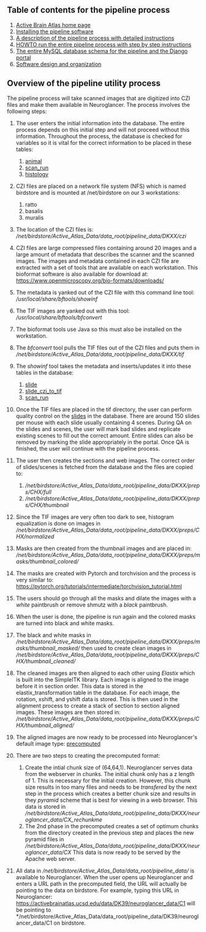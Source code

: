 ## Table of contents for the pipeline process
1. [Active Brain Atlas home page](https://github.com/ActiveBrainAtlas2)
1. [Installing the pipeline software](SETUP.md)
1. [A description of the pipeline process with detailed instructions](PROCESS.md)
1. [HOWTO run the entire pipeline process with step by step instructions](RUNNING.md)
1. [The entire MySQL database schema for the pipeline and the Django portal](schema.sql)
1. [Software design and organization](Design.md)

## Overview of the pipeline utility process
The pipeline process will take scanned images that are digitized into CZI files
and make them available in Neuroglancer. The process involves the following steps:
1. The user enters the initial information into the database. The entire process depends on this initial step and will not
proceed without this information. Throughout the process, the database is checked
for variables so it is vital for the correct information to be placed in these tables:
    1. [animal](https://activebrainatlas.ucsd.edu/activebrainatlas/admin/brain/slideczitotif/)
    1. [scan_run](https://activebrainatlas.ucsd.edu/activebrainatlas/admin/brain/scanrun/)
    1. [histology](https://activebrainatlas.ucsd.edu/activebrainatlas/admin/brain/histology/)

1. CZI files are placed on a network file system (NFS) which is named birdstore and is 
mounted at /net/birdstore on our 3 workstations:
    1. ratto
    1. basalis
    1. muralis
1. The location of the CZI files is: */net/birdstore/Active_Atlas_Data/data_root/pipeline_data/DKXX/czi*
1. CZI files are large compressed files containing around 20 images and a large amount of metadata that describes
the scanner and the scanned images. The images and metadata contained in each CZI file are extracted with a set of 
tools that are available on each workstation. This bioformat software is also available for download at: 
https://www.openmicroscopy.org/bio-formats/downloads/  
1. The metadata is yanked out of the CZI file with this command line tool: */usr/local/share/bftools/showinf*
1. The TIF images are yanked out with this tool: */usr/local/share/bftools/bfconvert*
1. The bioformat tools use Java so this must also be installed on the workstation.
1. The *bfconvert* tool pulls the TIF files out of the CZI files and puts them
in */net/birdstore/Active_Atlas_Data/data_root/pipeline_data/DKXX/tif*
1. The *showinf* tool takes the metadata and inserts/updates it into these tables in the database:
    1. [slide](https://activebrainatlas.ucsd.edu/activebrainatlas/admin/brain/slide/) 
    1. [slide_czi_to_tif](https://activebrainatlas.ucsd.edu/activebrainatlas/admin/brain/slideczitotif/)
    1. [scan_run](https://activebrainatlas.ucsd.edu/activebrainatlas/admin/brain/scanrun/)
1. Once the TIF files are placed in the tif directory, the user can perform quality control on the 
[slides](https://activebrainatlas.ucsd.edu/activebrainatlas/admin/brain/slide/) in the
database. There are around 150 slides per mouse with each slide usually containing 4 scenes.
During QA on the slides and scenes, the user will mark bad slides and replicate existing scenes to fill out
the correct amount. Entire slides can also be removed by marking the slide appropriately in the portal.
Once QA is finished, the user will continue with the pipeline process.
1. The user then creates the sections and web images. The correct order of slides/scenes is fetched
from the database and the files are copied to:
    1. */net/birdstore/Active_Atlas_Data/data_root/pipeline_data/DKXX/preps/CHX/full*
    1. */net/birdstore/Active_Atlas_Data/data_root/pipeline_data/DKXX/preps/CHX/thumbnail*
1. Since the TIF images are very often too dark to see, histogram equalization is done on images 
in */net/birdstore/Active_Atlas_Data/data_root/pipeline_data/DKXX/preps/CHX/normalized*
1. Masks are then created from the thumbnail images and are placed in:
*/net/birdstore/Active_Atlas_Data/data_root/pipeline_data/DKXX/preps/masks/thumbnail_colored/*
1. The masks are created with Pytorch and torchvision and the process is very similar to:
https://pytorch.org/tutorials/intermediate/torchvision_tutorial.html
1. The users should go through all the masks and dilate the images with a *white* paintbrush or
remove shmutz with a *black* paintbrush.
1. When the user is done, the pipeline is run again and the colored masks are turned into black and white masks.
1. The black and white masks in  
*/net/birdstore/Active_Atlas_Data/data_root/pipeline_data/DKXX/preps/masks/thumbnail_masked/* then used
to create clean images in 
*/net/birdstore/Active_Atlas_Data/data_root/pipeline_data/DKXX/preps/CHX/thumbnail_cleaned/*
1. The cleaned images are then aligned to each other using *Elastix* which is built into the SimpleITK library.
Each image is aligned to the image before it in section order. This data is stored in the elastix_transformation table
in the database. For each image, the rotation, xshift, and yshift data is stored. This is then used
in the alignment process to create a stack of section to section aligned images. These images are then stored in:
*/net/birdstore/Active_Atlas_Data/data_root/pipeline_data/DKXX/preps/CHX/thumbnail_aligned/*
1. The aligned images are now ready to be processed into Neuroglancer's default image type: 
[precomputed](https://github.com/google/neuroglancer/tree/master/src/neuroglancer/datasource/precomputed)
1. There are two steps to creating the precomputed format:
    1. Create the intial chunk size of (64,64,1). Neuroglancer serves data from the webserver in chunks. The initial chunk
    only has a z length of 1. This is necessary for the initial creation. 
    However, this chunk size results in too many files and needs to be *transfered* by the next step in the process which creates
    a better chunk size and results in they *pyramid* scheme that is best for viewing in a web browser. This
    data is stored in */net/birdstore/Active_Atlas_Data/data_root/pipeline_data/DKXX/neuroglancer_data/CX_rechunkme*
    1. The 2nd phase in the precomputed creates a set of optimum chunks from the  directory created in the previous
    step and places the new pyramid files in 
    */net/birdstore/Active_Atlas_Data/data_root/pipeline_data/DKXX/neuroglancer_data/CX*
    This data is now ready to be served by the Apache web server.
1. All data in */net/birdstore/Active_Atlas_Data/data_root/pipeline_data/* is available to Neuroglancer. When
the user opens up Neuroglancer and enters a URL path in the precomputed field, the URL will actually be
pointing to the data on birdstore. For example, typing this URL in Neuroglancer: 
https://activebrainatlas.ucsd.edu/data/DK39/neuroglancer_data/C1 will be pointing to
*/net/birdstore/Active_Atlas_Data/data_root/pipeline_data/DK39/neuroglancer_data/C1 on birdstore. 

